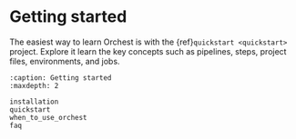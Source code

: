 # Getting started

The easiest way to learn Orchest is with the {ref}`quickstart <quickstart>` project. Explore it learn the key concepts such as pipelines, steps, project files, environments, and jobs.

```{toctree}
:caption: Getting started
:maxdepth: 2

installation
quickstart
when_to_use_orchest
faq
```
